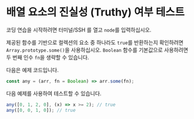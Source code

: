 # 배열 요소의 진실성 (Truthy) 여부 테스트

코딩 연습을 시작하려면 터미널/SSH 를 열고 `node`를 입력하십시오.

제공된 함수를 기반으로 컬렉션의 요소 중 하나라도 `true`를 반환하는지 확인하려면 `Array.prototype.some()`을 사용하십시오. `Boolean` 함수를 기본값으로 사용하려면 두 번째 인수 `fn`을 생략할 수 있습니다.

다음은 예제 코드입니다.

```js
const any = (arr, fn = Boolean) => arr.some(fn);
```

다음 예제를 사용하여 테스트할 수 있습니다.

```js
any([0, 1, 2, 0], (x) => x >= 2); // true
any([0, 0, 1, 0]); // true
```
